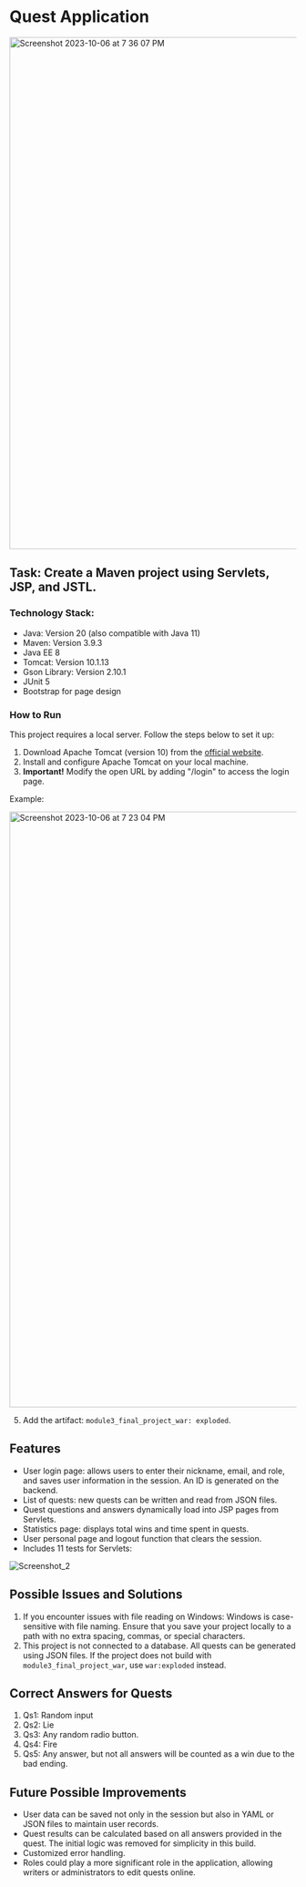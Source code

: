 # Quest Application


<img width="899" alt="Screenshot 2023-10-06 at 7 36 07 PM" src="https://github.com/nestserka/module3-servlet/assets/78704791/0067a4d8-4dc0-4be8-a527-e451f9be7f89">



## Task: Create a Maven project using Servlets, JSP, and JSTL.

### Technology Stack:
- Java: Version 20 (also compatible with Java 11)
- Maven: Version 3.9.3
- Java EE 8
- Tomcat: Version 10.1.13
- Gson Library: Version 2.10.1
- JUnit 5
- Bootstrap for page design

### How to Run
This project requires a local server. Follow the steps below to set it up:

1. Download Apache Tomcat (version 10) from the [official website](http://tomcat.apache.org/).
2. Install and configure Apache Tomcat on your local machine.
3. **Important!** Modify the open URL by adding "/login" to access the login page.

Example:


<img width="1046" alt="Screenshot 2023-10-06 at 7 23 04 PM" src="https://github.com/nestserka/module3-servlet/assets/78704791/244e09f7-c18b-4c1c-96b0-3d9d9c1aa08e">



5. Add the artifact: `module3_final_project_war: exploded`.

## Features
- User login page: allows users to enter their nickname, email, and role, and saves user information in the session. An ID is generated on the backend.
- List of quests: new quests can be written and read from JSON files.
- Quest questions and answers dynamically load into JSP pages from Servlets.
- Statistics page: displays total wins and time spent in quests.
- User personal page and logout function that clears the session.
- Includes 11 tests for Servlets:
  
![Screenshot_2](https://github.com/nestserka/module3-servlet/assets/78704791/bdb4cefe-a921-48d7-9165-79c264cd9a9e)



## Possible Issues and Solutions

1. If you encounter issues with file reading on Windows: Windows is case-sensitive with file naming. Ensure that you save your project locally to a path with no extra spacing, commas, or special characters.
2. This project is not connected to a database. All quests can be generated using JSON files. If the project does not build with `module3_final_project_war`, use `war:exploded` instead.

## Correct Answers for Quests

1. Qs1: Random input
2. Qs2: Lie
3. Qs3: Any random radio button.
4. Qs4: Fire
5. Qs5: Any answer, but not all answers will be counted as a win due to the bad ending.

## Future Possible Improvements
- User data can be saved not only in the session but also in YAML or JSON files to maintain user records.
- Quest results can be calculated based on all answers provided in the quest. The initial logic was removed for simplicity in this build.
- Customized error handling.
- Roles could play a more significant role in the application, allowing writers or administrators to edit quests online.
